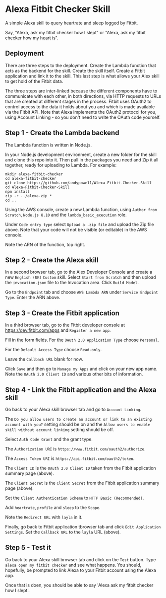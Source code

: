 # Alexa Fitbit Checker Skill

A simple Alexa skill to query heartrate and sleep logged by Fitbit.

Say, "Alexa, ask my fitbit checker how I slept" or "Alexa, ask my fitbit checker how my heart is".

## Deployment

There are three steps to the deployment. Create the Lambda function that acts as the backend for the skill. Create the skill itself. Create a Fitbit application and link it to the skill. This last step is what allows your Alex skill to get hold of the Fitbit data.

The three steps are inter-linked because the different components have to communicate with each other, in both directions, via HTTP requests to URLs that are created at different stages in the process. Fitbit uses OAuth2 to control access to the data it holds about you and which is made available via the Fitbit API. Note that Alexa implements the OAuth2 protocol for you, using Account Linking - so you don't need to write the OAuth code yourself.

## Step 1 - Create the Lambda backend

The Lambda function is written in Node.js.

In your Node.js development environment, create a new folder for the skill and clone this repo into it. Then pull in the packages you need and Zip it all together, ready for uploading to Lambda. For example:

    mkdir alexa-fitbit-checker
    cd alexa-fitbit-checker
    git clone https://github.com/andypowe11/Alexa-Fitbit-Checker-Skill
    cd Alexa-Fitbit-Checker-Skill
    npm install
    zip -r ../alexa.zip *
    cd ..

Using the AWS console, create a new Lambda function, using `Author from Scratch`, `Node.js 8.10` and the `lambda_basic_execution` role.

Under `Code entry type` select `Upload a .zip file` and upload the Zip file above. Note that your code will not be visible (or editable) in the AWS console.

Note the ARN of the function, top right.

## Step 2 - Create the Alexa skill

In a second browser tab, go to the Alex Developer Console and create a new `English (UK)` `Custom` skill. Select `Start from Scratch` and then upload the `invocation.json` file to the Invocation area. Click `Build Model`.

Go to the `Endpoint` tab and choose `AWS Lambda ARN` under `Service Endpoint Type`. Enter the ARN above.

## Step 3 - Create the Fitbit application

In a third browser tab, go to the Fitbit developer console at https://dev.fitbit.com/apps and `Register a new app`.

Fill in the form fields. For the `OAuth 2.0 Application Type` choose `Personal`.

For the `Default Access Type` choose `Read-only`.

Leave the `Callback URL` blank for now.

Click `Save` and then go to `Manage my Apps` and click on your new app name. Note the `OAuth 2.0 Client ID` and various other bits of information.

## Step 4 - Link the Fitbit application and the Alexa skill

Go back to your Alexa skill browser tab and go to `Account Linking`.

The `Do you allow users to create an account or link to an existing account with you?` setting should be on and the `Allow users to enable skill without account linking` setting should be off.

Select `Auth Code Grant` and the grant type.

The `Authorization URI` is `https://www.fitbit.com/oauth2/authorize`.

The `Access Token URI` is `https://api.fitbit.com/oauth2/token`.

The `Client ID` is the `OAuth 2.0 Client ID` taken from the Fitbit application summary page (above).

The `Client Secret` is the `Client Secret` from the Fitbit application summary page (above).

Set the `Client Authentication Scheme` to `HTTP Basic (Recommended)`.

Add `heartrate`, `profile` and `sleep` to the `Scope`.

Note the `Redirect URL` with `layla` in it.

Finally, go back to Fitbit application tbrowser tab and click `Edit Application Settings`. Set the `Callback URL` to the `layla` URL (above).

## Step 5 - Test it

Go back to your Alexa skill browser tab and click on the `Test` button. Type `alexa open my fitbit checker` and see what happens. You should, hopefully, be prompted to link Alexa to your Fitbit account using the Alexa app.

Once that is doen, you should be able to say 'Alexa ask my fitbit checker how I slept'.
